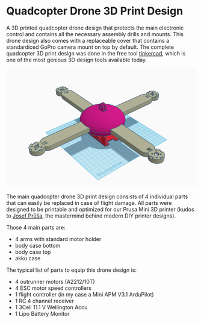 # Quadcopter Drone 3D Print Design
A 3D printed quadcopter drone design that protects the main electronic control and contains all the necessary assembly drills and mounts. 
This drone design also comes with a replaceable cover that contains a standardiced GoPro camera mount on top by default.
The complete quadcopter 3D print design was done in the free tool [tinkercad](https://www.tinkercad.com/), which is one of the most genious 3D design tools available today.

![Complete quadcopter 3D print model](./drone_complete_model.png)

The main quadcopter drone 3D print design consists of 4 individual parts that can easily be replaced in case of flight damage. All parts were designed to be printable and optimized for our Prusa Mini 3D printer (kudos to [Josef Průša](https://www.prusaprinters.org/), the mastermind behind modern DIY printer designs).

Those 4 main parts are:
- 4 arms with standard motor holder
- body case bottom
- body case top
- akku case 

The typical list of parts to equip this drone design is:
- 4 outrunner motors (A2212/10T)
- 4 ESC motor speed controllers
- 1 flight controller (in my case a Mini APM V3.1 ArduPilot)
- 1 RC 4 channel receiver
- 1 3Cell 11.1 V Wellington Accu
- 1 Lipo Battery Monitor 


